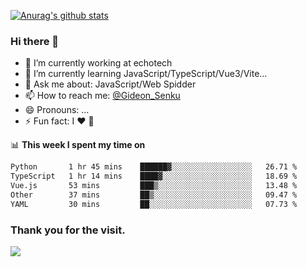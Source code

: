 [![Anurag's github stats](https://github-readme-stats.vercel.app/api?username=gideonsenku)](https://github.com/anuraghazra/github-readme-stats)
### Hi there 👋
- 🔭 I’m currently working at echotech
- 🌱 I’m currently learning JavaScript/TypeScript/Vue3/Vite...
- 💬 Ask me about: JavaScript/Web Spidder 
- 📫 How to reach me: [@Gideon_Senku](https://t.me/Gideon_Senku)
- 😄 Pronouns: ...
- ⚡ Fun fact: I ❤️ 🎵

📊 **This week I spent my time on**
<!--START_SECTION:waka-->

```txt
Python       1 hr 45 mins    ██████▓░░░░░░░░░░░░░░░░░░   26.71 %
TypeScript   1 hr 14 mins    ████▓░░░░░░░░░░░░░░░░░░░░   18.69 %
Vue.js       53 mins         ███▒░░░░░░░░░░░░░░░░░░░░░   13.48 %
Other        37 mins         ██▒░░░░░░░░░░░░░░░░░░░░░░   09.47 %
YAML         30 mins         ██░░░░░░░░░░░░░░░░░░░░░░░   07.73 %
```

<!--END_SECTION:waka-->


### Thank you for the visit.
![](http://profile-counter.glitch.me/gideonsenku/count.svg)
<!--
**GideonSenku/GideonSenku** is a ✨ _special_ ✨ repository because its `README.md` (this file) appears on your GitHub profile.

Here are some ideas to get you started:

- 🔭 I’m currently working on ...
- 🌱 I’m currently learning ...
- 👯 I’m looking to collaborate on ...
- 🤔 I’m looking for help with ...
- 💬 Ask me about ...
- 📫 How to reach me: ...
- 😄 Pronouns: ...
- ⚡ Fun fact: ...
-->
